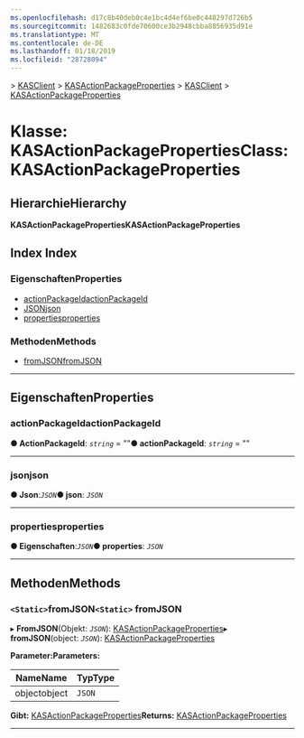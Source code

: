 ```yaml
---
ms.openlocfilehash: d17c8b40deb0c4e1bc4d4ef6be0c448297d726b5
ms.sourcegitcommit: 1482683c0fde70600ce3b2948cbba8856935d91e
ms.translationtype: MT
ms.contentlocale: de-DE
ms.lasthandoff: 01/18/2019
ms.locfileid: "28728094"
---
```

<span data-ttu-id="5ea5f-101">[](../README.md) > [KASClient](../modules/kasclient.md) > [KASActionPackageProperties](../classes/kasclient.kasactionpackageproperties.md)</span><span class="sxs-lookup"><span data-stu-id="5ea5f-101">[](../README.md) > [KASClient](../modules/kasclient.md) > [KASActionPackageProperties](../classes/kasclient.kasactionpackageproperties.md)</span></span>

# <a name="class-kasactionpackageproperties"></a><span data-ttu-id="5ea5f-102">Klasse: KASActionPackageProperties</span><span class="sxs-lookup"><span data-stu-id="5ea5f-102">Class: KASActionPackageProperties</span></span>

## <a name="hierarchy"></a><span data-ttu-id="5ea5f-103">Hierarchie</span><span class="sxs-lookup"><span data-stu-id="5ea5f-103">Hierarchy</span></span>

<span data-ttu-id="5ea5f-104">**KASActionPackageProperties**</span><span class="sxs-lookup"><span data-stu-id="5ea5f-104">**KASActionPackageProperties**</span></span>

## <a name="index"></a><span data-ttu-id="5ea5f-105">Index </span><span class="sxs-lookup"><span data-stu-id="5ea5f-105">Index</span></span>

### <a name="properties"></a><span data-ttu-id="5ea5f-106">Eigenschaften</span><span class="sxs-lookup"><span data-stu-id="5ea5f-106">Properties</span></span>

* [<span data-ttu-id="5ea5f-107">actionPackageId</span><span class="sxs-lookup"><span data-stu-id="5ea5f-107">actionPackageId</span></span>](kasclient.kasactionpackageproperties.md#actionpackageid)
* [<span data-ttu-id="5ea5f-108">JSON</span><span class="sxs-lookup"><span data-stu-id="5ea5f-108">json</span></span>](kasclient.kasactionpackageproperties.md#json)
* [<span data-ttu-id="5ea5f-109">properties</span><span class="sxs-lookup"><span data-stu-id="5ea5f-109">properties</span></span>](kasclient.kasactionpackageproperties.md#properties)
### <a name="methods"></a><span data-ttu-id="5ea5f-110">Methoden</span><span class="sxs-lookup"><span data-stu-id="5ea5f-110">Methods</span></span>

* [<span data-ttu-id="5ea5f-111">fromJSON</span><span class="sxs-lookup"><span data-stu-id="5ea5f-111">fromJSON</span></span>](kasclient.kasactionpackageproperties.md#fromjson)

---

## <a name="properties"></a><span data-ttu-id="5ea5f-112">Eigenschaften</span><span class="sxs-lookup"><span data-stu-id="5ea5f-112">Properties</span></span>

<a id="actionpackageid"></a>

###  <a name="actionpackageid"></a><span data-ttu-id="5ea5f-113">actionPackageId</span><span class="sxs-lookup"><span data-stu-id="5ea5f-113">actionPackageId</span></span>

<span data-ttu-id="5ea5f-114">**● ActionPackageId**: *`string`* = ""</span><span class="sxs-lookup"><span data-stu-id="5ea5f-114">**● actionPackageId**: *`string`* = ""</span></span>

___

<a id="json"></a>

###  <a name="json"></a><span data-ttu-id="5ea5f-115">json</span><span class="sxs-lookup"><span data-stu-id="5ea5f-115">json</span></span>

<span data-ttu-id="5ea5f-116">**● Json**:*`JSON`*</span><span class="sxs-lookup"><span data-stu-id="5ea5f-116">**● json**: *`JSON`*</span></span>

___

<a id="properties"></a>

###  <a name="properties"></a><span data-ttu-id="5ea5f-117">properties</span><span class="sxs-lookup"><span data-stu-id="5ea5f-117">properties</span></span>

<span data-ttu-id="5ea5f-118">**● Eigenschaften**:*`JSON`*</span><span class="sxs-lookup"><span data-stu-id="5ea5f-118">**● properties**: *`JSON`*</span></span>

___

## <a name="methods"></a><span data-ttu-id="5ea5f-119">Methoden</span><span class="sxs-lookup"><span data-stu-id="5ea5f-119">Methods</span></span>

<a id="fromjson"></a>

### <a name="static-fromjson"></a><span data-ttu-id="5ea5f-120">`<Static>`fromJSON</span><span class="sxs-lookup"><span data-stu-id="5ea5f-120">`<Static>` fromJSON</span></span>

<span data-ttu-id="5ea5f-121">▸ **FromJSON**(Objekt: *`JSON`*): [KASActionPackageProperties](kasclient.kasactionpackageproperties.md)</span><span class="sxs-lookup"><span data-stu-id="5ea5f-121">▸ **fromJSON**(object: *`JSON`*): [KASActionPackageProperties](kasclient.kasactionpackageproperties.md)</span></span>

<span data-ttu-id="5ea5f-122">**Parameter:**</span><span class="sxs-lookup"><span data-stu-id="5ea5f-122">**Parameters:**</span></span>

| <span data-ttu-id="5ea5f-123">Name</span><span class="sxs-lookup"><span data-stu-id="5ea5f-123">Name</span></span> | <span data-ttu-id="5ea5f-124">Typ</span><span class="sxs-lookup"><span data-stu-id="5ea5f-124">Type</span></span> |
| ------ | ------ |
| <span data-ttu-id="5ea5f-125">object</span><span class="sxs-lookup"><span data-stu-id="5ea5f-125">object</span></span> | `JSON` |

<span data-ttu-id="5ea5f-126">**Gibt:** [KASActionPackageProperties](kasclient.kasactionpackageproperties.md)</span><span class="sxs-lookup"><span data-stu-id="5ea5f-126">**Returns:** [KASActionPackageProperties](kasclient.kasactionpackageproperties.md)</span></span>

___


